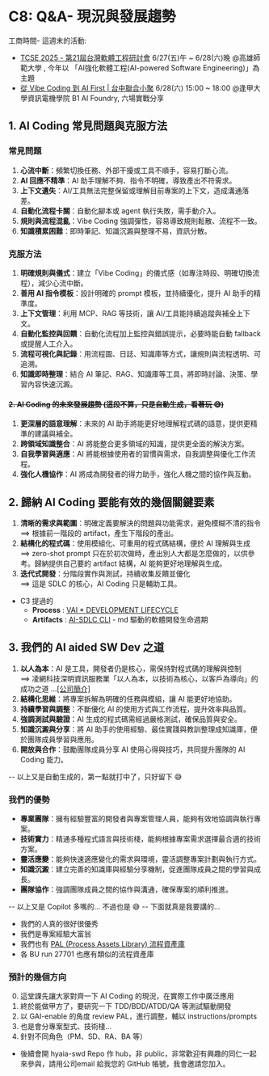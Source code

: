 # C8: Q&A- 現況與發展趨勢

工商時間- 這週末的活動:
* [TCSE 2025 - 第21屆台灣軟體工程研討會](https://tcse2025.seat.org.tw/)  6/27(五)午 ~ 6/28(六)晚 @高雄師範大學
, 今年以 「AI強化軟體工程(AI-powered Software Engineering)」為主題
* [從 Vibe Coding 到 AI First | 台中聯合小聚](https://www.accupass.com/event/2506170438511537578505)  6/28(六) 15:00 ~ 18:00 @逢甲大學資訊電機學院 B1 AI Foundry, 六場實戰分享

## 1. AI Coding 常見問題與克服方法

### 常見問題

1. **心流中斷**：頻繁切換任務、外部干擾或工具不順手，容易打斷心流。
2. **AI 回應不精準**：AI 助手理解不夠、指令不明確，導致產出不符需求。
3. **上下文遺失**：AI/工具無法完整保留或理解目前專案的上下文，造成溝通落差。
4. **自動化流程卡關**：自動化腳本或 agent 執行失敗，需手動介入。
5. **規則與流程混亂**：Vibe Coding 強調彈性，容易導致規則鬆散、流程不一致。
6. **知識積累困難**：即時筆記、知識沉澱與整理不易，資訊分散。

### 克服方法

1. **明確規則與儀式**：建立「Vibe Coding」的儀式感（如專注時段、明確切換流程），減少心流中斷。
2. **善用 AI 指令模板**：設計明確的 prompt 模板，並持續優化，提升 AI 助手的精準度。
3. **上下文管理**：利用 MCP、RAG 等技術，讓 AI/工具能持續追蹤與補全上下文。
4. **自動化監控與回饋**：自動化流程加上監控與錯誤提示，必要時能自動 fallback 或提醒人工介入。
5. **流程可視化與記錄**：用流程圖、日誌、知識庫等方式，讓規則與流程透明、可追溯。
6. **知識即時整理**：結合 AI 筆記、RAG、知識庫等工具，將即時討論、決策、學習內容快速沉澱。

#### ~~2. AI Coding 的未來發展趨勢 (這段不算，只是自動生成，看著玩 😅)~~

1. **更深層的語意理解**：未來的 AI 助手將能更好地理解程式碼的語意，提供更精準的建議與補全。
2. **跨領域知識整合**：AI 將能整合更多領域的知識，提供更全面的解決方案。
3. **自我學習與適應**：AI 將能根據使用者的習慣與需求，自我調整與優化工作流程。
4. **強化人機協作**：AI 將成為開發者的得力助手，強化人機之間的協作與互動。

## 2. 歸納 AI Coding 要能有效的幾個關鍵要素

1. **清晰的需求與範圍**：明確定義要解決的問題與功能需求，避免模糊不清的指令 <br/>
==> 根據前一階段的 artifact，產生下階段的產出。
2. **結構化的程式碼**：使用模組化、可重用的程式碼結構，便於 AI 理解與生成 <br/>
==> zero-shot prompt 只在於初次做時，產出別人大都是怎麼做的，以供參考。歸納提供自己要的 artifact 結構，AI 能夠更好地理解與生成。
3. **迭代式開發**：分階段實作與測試，持續收集反饋並優化 <br/>
==> 這是 SDLC 的核心，AI Coding 只是輔助工具。

* C3 提過的 
    - **Process** : [VAI * DEVELOPMENT LIFECYCLE](https://v0-html-to-game-makeover-35xbsqzj0-mapai.vercel.app/)
    - **Artifacts** : [AI-SDLC CLI](https://github.com/joinvai/ai-sdlc/tree/main) - md 驅動的軟體開發生命週期

## 3. 我們的 AI aided SW Dev 之道

1. **以人為本**：AI 是工具，開發者仍是核心，需保持對程式碼的理解與控制
   <br/>==> 凌網科技深明資訊服務業「以人為本，以技術為核心，以客戶為導向」的成功之道 ...[[公司簡介]](https://www.hyweb.com.tw/about-hyweb/intro)
2. **結構化思維**：將專案拆解為明確的任務與模組，讓 AI 能更好地協助。
3. **持續學習與調整**：不斷優化 AI 的使用方式與工作流程，提升效率與品質。
4. **強調測試與驗證**：AI 生成的程式碼需經過嚴格測試，確保品質與安全。
5. **知識沉澱與分享**：將 AI 助手的使用經驗、最佳實踐與教訓整理成知識庫，便於團隊成員學習與應用。
6. **開放與合作**：鼓勵團隊成員分享 AI 使用心得與技巧，共同提升團隊的 AI Coding 能力。

-- 以上又是自動生成的，第一點就打中了，只好留下 😅

### 我們的優勢
* **專業團隊**：擁有經驗豐富的開發者與專案管理人員，能夠有效地協調與執行專案。
* **技術實力**：精通多種程式語言與技術棧，能夠根據專案需求選擇最合適的技術方案。
* **靈活應變**：能夠快速適應變化的需求與環境，靈活調整專案計劃與執行方式。
* **知識沉澱**：建立完善的知識庫與經驗分享機制，促進團隊成員之間的學習與成長。
* **團隊協作**：強調團隊成員之間的協作與溝通，確保專案的順利推進。

-- 以上又是 Copilot 多嘴的... 不過也是 😅
-- 下面就真是我要講的...

* 我們的人真的很好很優秀
* 我們是專案經驗大富翁
* 我們也有 [PAL (Process Assets Library)  流程資產庫](Ex8/H15A04-品質管理系統文件列表.md) 
* 各 BU run 27701 也應有類似的流程資產庫

### 預計的幾個方向

0. 這堂課先讓大家對齊一下 AI Coding 的現況，在實際工作中廣泛應用
1. 終於能做甲方了，要研究一下 TDD/BDD/ATDD/QA 等測試驅動開發
2. 以 GAI-enable 的角度 review PAL，進行調整，輔以 instructions/prompts
3. 也是會分專案型式、技術棧...
4. 針對不同角色（PM、SD、RA、BA 等）

* 後續會開 hyaia-swd Repo 作 hub，非 public，非常歡迎有興趣的同仁一起來參與，請用公司email 給我您的 GitHub 帳號，我會邀請您加入。